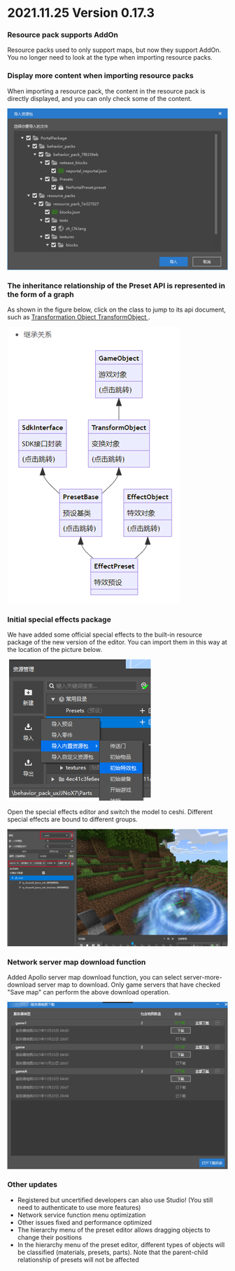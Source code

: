 # 2021.11.25 Version 0.17.3 

### Resource pack supports AddOn 

Resource packs used to only support maps, but now they support AddOn. You no longer need to look at the type when importing resource packs. 

### Display more content when importing resource packs 

When importing a resource pack, the content in the resource pack is directly displayed, and you can only check some of the content. 

![image-20211124191100952](./images/image-20211124191100952.png) 

### The inheritance relationship of the Preset API is represented in the form of a graph 

As shown in the figure below, click on the class to jump to its api document, such as <a href="../../../mcdocs/3-PresetAPI/Preset Object/General/Transformation Object TransformObject.html" rel="noopenner"> Transformation Object TransformObject </a>. 

![image-20211124193715772](./images/image-20211124193715772.png) 

### Initial special effects package 

We have added some official special effects to the built-in resource package of the new version of the editor. You can import them in this way at the location of the picture below. 

![image-20211124194358417](./images/image-20211124194358417.png) 

Open the special effects editor and switch the model to ceshi. Different special effects are bound to different groups. 

![image-20211124192502648](./images/image-20211124192502648.png) 

### Network server map download function 

Added Apollo server map download function, you can select server-more-download server map to download. 
Only game servers that have checked "Save map" can perform the above download operation. 

![image-20211124195546444](./images/image-20211124195546444.png) 

### Other updates 

- Registered but uncertified developers can also use Studio! (You still need to authenticate to use more features) 
- Network service function menu optimization 
- Other issues fixed and performance optimized 
- The hierarchy menu of the preset editor allows dragging objects to change their positions 
- In the hierarchy menu of the preset editor, different types of objects will be classified (materials, presets, parts). Note that the parent-child relationship of presets will not be affected 
